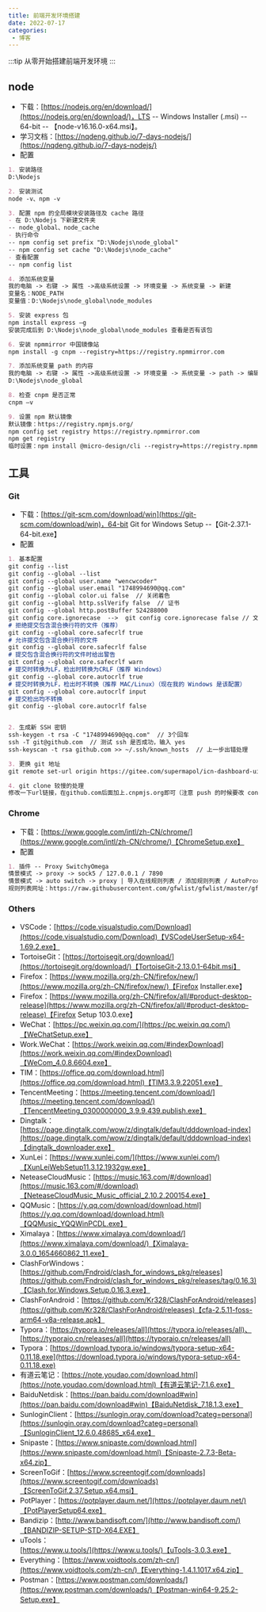 ```yaml
---
title: 前端开发环境搭建
date: 2022-07-17
categories:
 - 博客
---
```


<!-- more -->



:::tip
从零开始搭建前端开发环境
:::



## node

- 下载：[https://nodejs.org/en/download/](https://nodejs.org/en/download/)，LTS -- Windows Installer (.msi) -- 64-bit -- 【node-v16.16.0-x64.msi】。
- 学习文档：[https://nqdeng.github.io/7-days-nodejs/](https://nqdeng.github.io/7-days-nodejs/)
- 配置

```markdown
1. 安装路径
D:\Nodejs

2. 安装测试
node -v、npm -v

3. 配置 npm 的全局模块安装路径及 cache 路径
- 在 D:\Nodejs 下新建文件夹
-- node_global、node_cache
- 执行命令
-- npm config set prefix "D:\Nodejs\node_global"
-- npm config set cache "D:\Nodejs\node_cache"
- 查看配置
-- npm config list

4. 添加系统变量
我的电脑 -> 右键 -> 属性 ->高级系统设置 -> 环境变量 -> 系统变量 -> 新建
变量名：NODE_PATH
变量值：D:\Nodejs\node_global\node_modules

5. 安装 express 包
npm install express –g
安装完成后到 D:\Nodejs\node_global\node_modules 查看是否有该包

6. 安装 npmmirror 中国镜像站
npm install -g cnpm --registry=https://registry.npmmirror.com

7. 添加系统变量 path 的内容
我的电脑 -> 右键 -> 属性 ->高级系统设置 -> 环境变量 -> 系统变量 -> path -> 编辑 -> 新建
D:\Nodejs\node_global

8. 检查 cnpm 是否正常
cnpm –v

9. 设置 npm 默认镜像
默认镜像：https://registry.npmjs.org/
npm config set registry https://registry.npmmirror.com
npm get registry
临时设置：npm install @micro-design/cli --registry=https://registry.npmmirror.com
```



## 工具

### Git

- 下载：[https://git-scm.com/download/win](https://git-scm.com/download/win)，64-bit Git for Windows Setup --【Git-2.37.1-64-bit.exe】
- 配置

```markdown
1. 基本配置
git config --list
git config --global --list
git config --global user.name "wencwcoder"
git config --global user.email "1748994690@qq.com"
git config --global color.ui false  // 关闭着色
git config --global http.sslVerify false  // 证书
git config --global http.postBuffer 524288000
git config core.ignorecase  -->  git config core.ignorecase false // 文件夹大小写
# 拒绝提交包含混合换行符的文件（推荐）
git config --global core.safecrlf true
# 允许提交包含混合换行符的文件
git config --global core.safecrlf false
# 提交包含混合换行符的文件时给出警告
git config --global core.safecrlf warn
# 提交时转换为LF，检出时转换为CRLF（推荐 Windows）
git config --global core.autocrlf true
# 提交时转换为LF，检出时不转换（推荐 MAC/Linux）（现在我的 Windows 是该配置）
git config --global core.autocrlf input
# 提交检出均不转换
git config --global core.autocrlf false


2. 生成新 SSH 密钥
ssh-keygen -t rsa -C "1748994690@qq.com"  // 3个回车
ssh -T git@github.com  // 测试 ssh 是否成功，输入 yes
ssh-keyscan -t rsa github.com >> ~/.ssh/known_hosts  // 上一步出错处理

3. 更换 git 地址
git remote set-url origin https://gitee.com/supermapol/icn-dashboard-ui.git

4. git clone 较慢的处理
修改一下url链接，在github.com后面加上.cnpmjs.org即可（注意 push 的时候要改 config，且只用于 https clone）
```



### Chrome

- 下载：[https://www.google.com/intl/zh-CN/chrome/](https://www.google.com/intl/zh-CN/chrome/)【ChromeSetup.exe】
- 配置

```markdown
1. 插件 -- Proxy SwitchyOmega
情景模式 -> proxy -> sock5 / 127.0.0.1 / 7890
情景模式 -> auto switch -> proxy | 导入在线规则列表 / 添加规则列表 / AutoProxy
规则列表网址：https://raw.githubusercontent.com/gfwlist/gfwlist/master/gfwlist.txt
```



### Others

- VSCode：[https://code.visualstudio.com/Download](https://code.visualstudio.com/Download)【VSCodeUserSetup-x64-1.69.2.exe】
- TortoiseGit：[https://tortoisegit.org/download/](https://tortoisegit.org/download/)【TortoiseGit-2.13.0.1-64bit.msi】
- Firefox：[https://www.mozilla.org/zh-CN/firefox/new/](https://www.mozilla.org/zh-CN/firefox/new/)【Firefox Installer.exe】
- Firefox：[https://www.mozilla.org/zh-CN/firefox/all/#product-desktop-release](https://www.mozilla.org/zh-CN/firefox/all/#product-desktop-release)【Firefox Setup 103.0.exe】
- WeChat：[https://pc.weixin.qq.com/](https://pc.weixin.qq.com/)【WeChatSetup.exe】
- Work.WeChat：[https://work.weixin.qq.com/#indexDownload](https://work.weixin.qq.com/#indexDownload)【WeCom_4.0.8.6604.exe】
- TIM：[https://office.qq.com/download.html](https://office.qq.com/download.html)【TIM3.3.9.22051.exe】
- TencentMeeting：[https://meeting.tencent.com/download/](https://meeting.tencent.com/download/)【TencentMeeting_0300000000_3.9.9.439.publish.exe】
- Dingtalk：[https://page.dingtalk.com/wow/z/dingtalk/default/dddownload-index](https://page.dingtalk.com/wow/z/dingtalk/default/dddownload-index)【dingtalk_downloader.exe】
- XunLei：[https://www.xunlei.com/](https://www.xunlei.com/)【XunLeiWebSetup11.3.12.1932gw.exe】
- NeteaseCloudMusic：[https://music.163.com/#/download](https://music.163.com/#/download)【NeteaseCloudMusic_Music_official_2.10.2.200154.exe】
- QQMusic：[https://y.qq.com/download/download.html](https://y.qq.com/download/download.html)【QQMusic_YQQWinPCDL.exe】
- Ximalaya：[https://www.ximalaya.com/download/](https://www.ximalaya.com/download/)【Ximalaya-3.0.0_1654660862_11.exe】
- ClashForWindows：[https://github.com/Fndroid/clash_for_windows_pkg/releases](https://github.com/Fndroid/clash_for_windows_pkg/releases/tag/0.16.3)【Clash.for.Windows.Setup.0.16.3.exe】
- ClashForAndroid：[https://github.com/Kr328/ClashForAndroid/releases](https://github.com/Kr328/ClashForAndroid/releases)【cfa-2.5.11-foss-arm64-v8a-release.apk】
- Typora：[https://typora.io/releases/all](https://typora.io/releases/all)、[https://typoraio.cn/releases/all](https://typoraio.cn/releases/all)
- Typora：[https://download.typora.io/windows/typora-setup-x64-0.11.18.exe](https://download.typora.io/windows/typora-setup-x64-0.11.18.exe)
- 有道云笔记：[https://note.youdao.com/download.html](https://note.youdao.com/download.html)【有道云笔记-7.1.6.exe】
- BaiduNetdisk：[https://pan.baidu.com/download#win](https://pan.baidu.com/download#win)【BaiduNetdisk_7.18.1.3.exe】
- SunloginClient：[https://sunlogin.oray.com/download?categ=personal](https://sunlogin.oray.com/download?categ=personal)【SunloginClient_12.6.0.48685_x64.exe】
- Snipaste：[https://www.snipaste.com/download.html](https://www.snipaste.com/download.html)【Snipaste-2.7.3-Beta-x64.zip】
- ScreenToGif：[https://www.screentogif.com/downloads](https://www.screentogif.com/downloads)【ScreenToGif.2.37.Setup.x64.msi】
- PotPlayer：[https://potplayer.daum.net/](https://potplayer.daum.net/)【PotPlayerSetup64.exe】
- Bandizip：[http://www.bandisoft.com/](http://www.bandisoft.com/)【BANDIZIP-SETUP-STD-X64.EXE】
- uTools：[https://www.u.tools/](https://www.u.tools/)【uTools-3.0.3.exe】
- Everything：[https://www.voidtools.com/zh-cn/](https://www.voidtools.com/zh-cn/)【Everything-1.4.1.1017.x64.zip】
- Postman：[https://www.postman.com/downloads/](https://www.postman.com/downloads/)【Postman-win64-9.25.2-Setup.exe】

